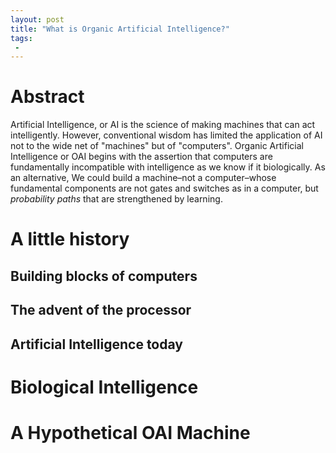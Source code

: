 ```yaml
---
layout: post
title: "What is Organic Artificial Intelligence?"
tags:
 -
---
```


# Abstract

Artificial Intelligence, or AI is the science of making machines
that can act intelligently. However, conventional wisdom has limited the application
of AI not to the wide net of "machines" but of "computers". Organic Artificial
Intelligence or OAI begins with the assertion that computers are fundamentally
incompatible with intelligence as we know if it biologically. As an alternative,
We could build a machine–not a computer–whose fundamental components are not 
gates and switches as in a computer, but *probability paths* that are strengthened 
by learning.

# A little history

## Building blocks of computers

## The advent of the processor

## Artificial Intelligence today

# Biological Intelligence

# A Hypothetical OAI Machine
